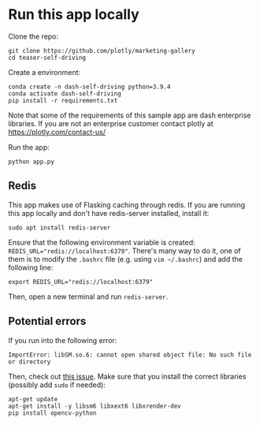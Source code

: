 # Run this app locally

Clone the repo:
```
git clone https://github.com/plotly/marketing-gallery
cd teaser-self-driving
```

Create a environment:
```
conda create -n dash-self-driving python=3.9.4
conda activate dash-self-driving
pip install -r requirements.txt
```

Note that some of the requirements of this sample app are dash enterprise libraries. If you are not an enterprise customer contact plotly at https://plotly.com/contact-us/

Run the app:
```
python app.py
```

## Redis

This app makes use of Flasking caching through redis. If you are running this app locally and don't have redis-server installed, install it:
```
sudo apt install redis-server
```

Ensure that the following environment variable is created: `REDIS_URL="redis://localhost:6379"`. There's many way to do it, one of them is to modify the `.bashrc` file (e.g. using `vim ~/.bashrc`) and add the following line:
```
export REDIS_URL="redis://localhost:6379"
```

Then, open a new terminal and run `redis-server`.


## Potential errors

If you run into the following error:
```
ImportError: libSM.so.6: cannot open shared object file: No such file or directory
```

Then, check out [this issue](https://github.com/NVIDIA/nvidia-docker/issues/864). Make sure that you install the correct libraries (possibly add `sudo` if needed):
```
apt-get update
apt-get install -y libsm6 libxext6 libxrender-dev
pip install opencv-python
```

